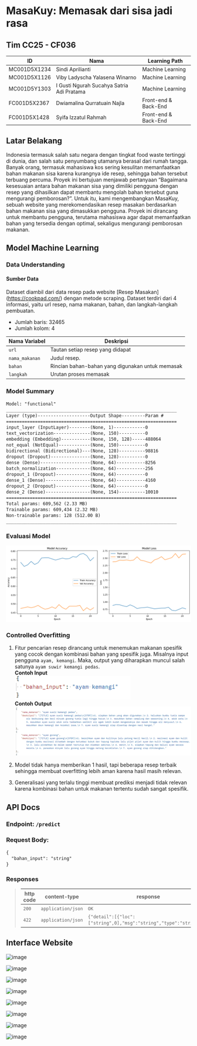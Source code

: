 # MasaKuy: Memasak dari sisa jadi rasa

## Tim CC25 - CF036

| ID | Nama       | Learning Path              |
|----|------------------|----------------------|
| MC001D5X1234 | Sindi Aprilianti   | Machine Learning|
| MC001D5X1126 | Viby Ladyscha Yalasena Winarno| Machine Learning|
| MC001D5Y1303 | I Gusti Ngurah Sucahya Satria Adi Pratama  | Machine Learning|
| FC001D5X2367 |  Dwiamalina Qurratuain Najla | Front-end & Back-End|
| FC001D5X1428 |  Syifa Izzatul Rahmah | Front-end & Back-End|


## Latar Belakang

Indonesia termasuk salah satu negara dengan tingkat food waste tertinggi di dunia, dan salah satu penyumbang utamanya berasal dari rumah tangga. Banyak orang, termasuk mahasiswa kos sering kesulitan memanfaatkan bahan makanan sisa karena kurangnya ide resep, sehingga bahan tersebut terbuang percuma. Proyek ini bertujuan menjawab pertanyaan “Bagaimana kesesuaian antara bahan makanan sisa yang dimiliki pengguna dengan resep yang dihasilkan dapat membantu mengolah bahan tersebut guna mengurangi pemborosan?”. Untuk itu, kami mengembangkan MasaKuy, sebuah website yang merekomendasikan resep masakan berdasarkan bahan makanan sisa yang dimasukkan pengguna. Proyek ini dirancang untuk membantu pengguna, terutama mahasiswa agar dapat memanfaatkan bahan yang tersedia dengan optimal, sekaligus mengurangi pemborosan makanan. 

## Model Machine Learning
### Data Understanding
#### Sumber Data
Dataset diambil dari data resep pada website [Resep Masakan] (https://cookpad.com/) dengan metode scraping. Dataset terdiri dari 4 informasi, yaitu url resep, nama makanan, bahan, dan langkah-langkah pembuatan. 

- Jumlah baris: 32465 
- Jumlah kolom: 4

| Nama Variabel          | Deskripsi                                                                 |
|------------------------|---------------------------------------------------------------------------|
| `url`                | Tautan setiap resep yang didapat |
| `nama_makanan`| Judul resep. |
| `bahan`               | Rincian bahan-bahan yang digunakan untuk memasak                                        |
| `langkah`               | Urutan proses memasak    |
### Model Summary
```
Model: "functional"
_________________________________________________________________
Layer (type)--------------------Output Shape---------Param #    
=================================================================
input_layer (InputLayer)--------(None, 1)------------0           
text_vectorization--------------(None, 150)----------0           
embedding (Embedding)-----------(None, 150, 128)-----488064      
not_equal (NotEqual)------------(None, 150)----------0           
bidirectional (Bidirectional)---(None, 128)----------98816       
dropout (Dropout)---------------(None, 128)----------0           
dense (Dense)-------------------(None, 64)-----------8256        
batch_normalization-------------(None, 64)-----------256         
dropout_1 (Dropout)-------------(None, 64)-----------0           
dense_1 (Dense)-----------------(None, 64)-----------4160        
dropout_2 (Dropout)-------------(None, 64)-----------0           
dense_2 (Dense)-----------------(None, 154)----------10010       
=================================================================
Total params: 609,562 (2.33 MB)
Trainable params: 609,434 (2.32 MB)
Non-trainable params: 128 (512.00 B)
_________________________________________________________________
```
### Evaluasi Model
![model_result](images/model_result.png)
</br>
### Controlled Overfitting
1. Fitur pencarian resep dirancang untuk menemukan makanan spesifik yang cocok dengan kombinasi bahan yang spesifik juga. Misalnya input pengguna ``ayam, kemangi``. Maka, output yang diharapkan muncul salah satunya ``ayam suwir kemangi pedas``. </br>
**Contoh Input**</br>
![contoh_input](images/input.png)</br>
**Contoh Output**</br>
![contoh_input](images/output.png)<br>

2. Model tidak hanya memberikan 1 hasil, tapi beberapa resep terbaik sehingga membuat overfitting lebih aman karena hasil masih relevan.
3. Generalisasi yang terlalu tinggi membuat prediksi menjadi tidak relevan karena kombinasi bahan untuk makanan tertentu sudah sangat spesifik. 

## API Docs
### Endpoint: ``/predict``

### Request Body:
```
{
  "bahan_input": "string"
}
```
### Responses
> | http code     | content-type                      | response                                                            |
> |---------------|-----------------------------------|---------------------------------------------------------------------|
> | `200`         | `application/json`        | `OK`                                |
> | `422`         | `application/json`                | `{"detail":[{"loc":["string",0],"msg":"string","type":"string"}]}`                            |
                                                               

## Interface Website
![image](https://github.com/user-attachments/assets/be0363f1-7ba1-44f3-b20d-641766ac9ca1)

![image](https://github.com/user-attachments/assets/e7f981e5-7c16-4b1b-90fc-2e8521cb2eca)

![image](https://github.com/user-attachments/assets/0d42a27b-dd09-44e0-a239-1eb93118dd74)

![image](https://github.com/user-attachments/assets/003fd978-fa97-4a59-8925-fe68888b25af)

![image](https://github.com/user-attachments/assets/bd285991-4a87-4b95-8dfa-85bd30fffe09)

![image](https://github.com/user-attachments/assets/020d7d2c-1559-4435-8465-1434ff089595)

![image](https://github.com/user-attachments/assets/2a8335f2-c213-488c-837e-b99af2860fc8)

![image](https://github.com/user-attachments/assets/fd7694d2-6d14-4a40-8b8a-63ad5d9a956c)










